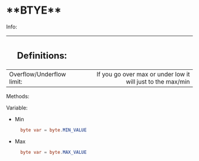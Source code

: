 <h1> **BTYE** </h1>

Info:

| <h2>Definitions:</h2>     |     |                                                             |
| ------------------------- | --- | ----------------------------------------------------------: |
| Overflow/Underflow limit: |     | If you go over max or under low it will just to the max/min |

Methods:

Variable:

- Min
  ```java
    byte var = byte.MIN_VALUE
  ```
- Max
  ```java
    byte var = byte.MAX_VALUE
  ```
